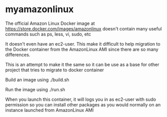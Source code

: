 # myamazonlinux

The official Amazon Linux Docker image at https://store.docker.com/images/amazonlinux doesn't contain many useful commands such as ps, less, vi, sudo, etc

It doesn't even have an ec2-user.
This make it difficult to help migration to the Docker container from the AmazonLinux AMI since there are so many differences.

This is an attempt to make it the same so it can be use as a base for other project that tries to migrate to docker container

Build an image using ./build.sh

Run the image using ./run.sh

When you launch this container, it will logs you in as ec2-user with sudo permission so you can install other packages as you would normally on an instance launched from AmazonLinux AMI
